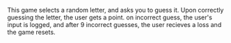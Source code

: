 This game selects a random letter, and asks you to guess it.
Upon correctly guessing the letter, the user gets a point.
on incorrect guess, the user's input is logged, and after 9 incorrect guesses, the user recieves a loss and the game resets.